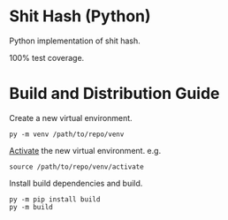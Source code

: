 # Shit Hash (Python)

Python implementation of shit hash.

100% test coverage.

# Build and Distribution Guide
Create a new virtual environment.
```commandline
py -m venv /path/to/repo/venv
```

[Activate](https://docs.python.org/3/library/venv.html#how-venvs-work) the new virtual environment.
e.g.
```commandline
source /path/to/repo/venv/activate
```

Install build dependencies and build.
```commandline
py -m pip install build
py -m build
```

